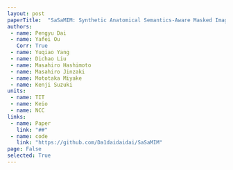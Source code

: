 ```yaml
---
layout: post
paperTitle:  "SaSaMIM: Synthetic Anatomical Semantics-Aware Masked Image Modeling for Colon Tumor Segmentation in Non-contrast Abdominal Computed Tomography"
authors:
 - name: Pengyu Dai
 - name: Yafei Ou
   Corr: True
 - name: Yuqiao Yang
 - name: Dichao Liu
 - name: Masahiro Hashimoto
 - name: Masahiro Jinzaki
 - name: Mototaka Miyake
 - name: Kenji Suzuki
units:
 - name: TIT
 - name: Keio
 - name: NCC
links:
 - name: Paper
   link: "##"
 - name: code
   link: "https://github.com/Da1daidaidai/SaSaMIM"
page: False
selected: True
---
```



